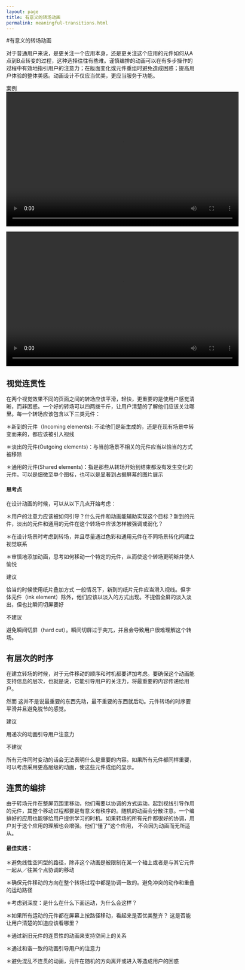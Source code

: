 ```yaml
---
layout: page
title: 有意义的转场动画
permalink: meaningful-transitions.html
---
```


#有意义的转场动画

对于普通用户来说，是更关注一个应用本身，还是更关注这个应用的元件如何从A点到B点转变的过程，这种选择往往有些难。谨慎编排的动画可以在有多步操作的过程中有效地指引用户的注意力；在版面变化或元件重组时避免造成困惑；提高用户体验的整体美感。动画设计不仅应当优美，更应当服务于功能。

案例   
<video crossorigin="anonymous"  loop  controls width="622" height="360">
<source src="http://materialdesign.qiniudn.com/videos/animations-meaningfultransitions-hierarchical_transitions_topLevel_large_xhdpi.webm" type="video/webm">
</video>    

<video crossorigin="anonymous"  loop  controls width="622" height="360">
<source src="http://materialdesign.qiniudn.com/videos/animation-meaningfultransitions-view_contact_large_xhdpi.webm" type="video/webm">
</video>     

## 视觉连贯性

在两个视觉效果不同的页面之间的转场应该平滑，轻快，更重要的是使用户感觉清晰，而非困惑。一个好的转场可以四两拨千斤，让用户清楚的了解他们应该关注哪里。每一个转场应该包含以下三类元件：

＊新到的元件（Incoming elements): 不论他们是新生成的，还是在现有场景中转变而来的，都应该被引入视线

＊淡出的元件(Outgoing elements)：与当前场景不相关的元件应当以恰当的方式被移除

＊通用的元件(Shared elements)：指是那些从转场开始到结束都没有发生变化的元件。可以是细微至单个图标，也可以是显著到占据屏幕的图片展示

#### 思考点

在设计动画的时候，可以从以下几点开始考虑：

＊用户的注意力应该被如何引导？什么元件和动画能辅助实现这个目标？新到的元件，淡出的元件和通用的元件在这个转场中应该怎样被强调或弱化？

＊在设计场景时考虑到转场，并且尽量通过色彩和通用元件在不同场景转化间建立视觉联系

＊审慎地添加动画，思考如何移动一个特定的元件，从而使这个转场更明晰并使人愉悦 

建议

恰当的时候使用纸片叠加方式
一般情况下，新到的纸片元件应当滑入视线。但字体元件（ink element）除外，他们应该以淡入的方式出现。不提倡全屏的淡入淡出，但也比瞬间切屏要好

不建议

避免瞬间切屏（hard cut）。瞬间切屏过于突兀，并且会导致用户很难理解这个转场。

## 有层次的时序

在建立转场的时候，对于元件移动的顺序和时机都要详加考虑。要确保这个动画能支持信息的层次，也就是说，它能引导用户的关注力，将最重要的内容传递给用户。

然而 这并不是说最重要的东西先动，最不重要的东西就后动。元件转场的时序要平滑并且避免脱节的感觉。

建议

用递次的动画引导用户注意力

不建议

所有元件同时变动的话会无法表明什么是重要的内容。如果所有元件都同样重要，可以考虑采用更高层级的动画，使这些元件成组的显示。

## 连贯的编排

由于转场元件在整屏范围里移动，他们需要以协调的方式运动。起到视线引导作用的元件，其整个移动过程都要是有意义有秩序的。随机的动画会分散注意。一个编排好的应用也能够给用户提供学习的时机。如果转场的所有元件都很好的协调，用户对于这个应用的理解也会增强。他们“懂了”这个应用， 不会因为动画而无所适从。

#### 最佳实践：

＊避免线性空间型的路径，除非这个动画是被限制在某一个轴上或者是与其它元件一起从／往某个点协调的移动

＊确保元件移动的方向在整个转场过程中都是协调一致的。避免冲突的动作和重叠的运动路径

＊考虑到深度：是什么在什么下面运动，为什么会这样？

＊如果所有运动的元件都在屏幕上按路径移动，看起来是否优美整齐？ 这是否能让用户清楚的知道应该看哪里？

＊通过新旧元件的连贯性的动画来支持空间上的关系

＊通过和谐一致的动画引导用户的注意力

＊避免混乱不连贯的动画，元件在随机的方向离开或进入等造成用户的困惑


